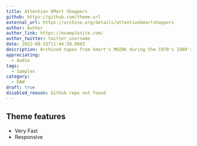 ```yaml
---
title: Attention KMart Shoppers
github: https://github.com/theme-url
external_url: https://archive.org/details/attentionkmartshoppers
author: Author
author_link: https://examplesite.com/
author_twitter: twitter_username
date: 2022-08-31T11:44:50.000Z
description: Archived tapes from kmart's MUZAK during the 1970's 1980's
appreciating:
  - Audio
tags:
  - Samples
category:
  - DAW
draft: true
disabled_reason: Github repo not found
---
```


## Theme features

- Very Fast
- Responsive
